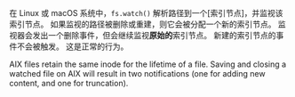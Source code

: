 
<!--type=misc-->

在 Linux 或 macOS 系统中，`fs.watch()` 解析路径到一个[索引节点]，并监视该索引节点。
如果监视的路径被删除或重建，则它会被分配一个新的索引节点。
监视器会发出一个删除事件，但会继续监视**原始的**索引节点。
新建的索引节点的事件不会被触发。
这是正常的行为。

AIX files retain the same inode for the lifetime of a file. Saving and closing a
watched file on AIX will result in two notifications (one for adding new
content, and one for truncation).
